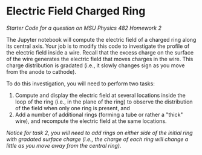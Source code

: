 # Electric Field Charged Ring
*Starter Code for a question on MSU Physics 482 Homework 2*

The Jupyter notebook will compute the electric field of a charged ring along its central axis. Your job is to modify this code to investigate the profile of the electric field inside a wire. Recall that the excess charge on the surface of the wire generates the electric field that moves charges in the wire. This charge distribution is gradated (i.e., it slowly changes sign as you move from the anode to cathode).

To do this investigation, you will need to perform two tasks:

1. Compute and display the electric field at several locations inside the loop of the ring (i.e., in the plane of the ring) to observe the distribution of the field when only one ring is present, and
2. Add a number of additional rings (forming a tube or rather a "thick" wire), and recompute the electric field at the same locations.

*Notice for task 2, you will need to add rings on either side of the initial ring with gradated surface charge (i.e., the charge of each ring will change a little as you move away from the central ring).*
